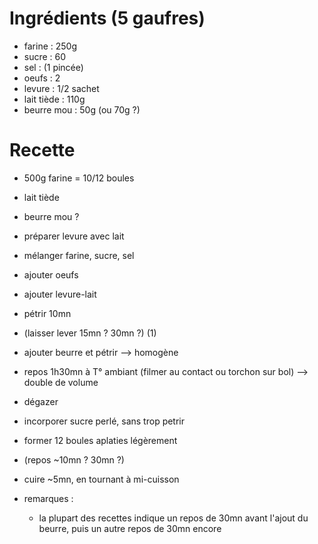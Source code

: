 # Ingrédients (5 gaufres)

- farine		: 250g
- sucre			: 60
- sel			: (1 pincée)
- oeufs			: 2
- levure		: 1/2 sachet
- lait tiède	: 110g
- beurre mou 	: 50g (ou 70g ?)


# Recette

- 500g farine = 10/12 boules
- lait tiède
- beurre mou ?


- préparer levure avec lait

- mélanger farine, sucre, sel
- ajouter oeufs
- ajouter levure-lait
- pétrir 10mn
- (laisser lever 15mn ? 30mn ?) (1)

- ajouter beurre et pétrir --> homogène

- repos 1h30mn à T° ambiant (filmer au contact ou torchon sur bol) --> double de volume
- dégazer
- incorporer sucre perlé, sans trop petrir
- former 12 boules aplaties légèrement
- (repos ~10mn ? 30mn ?)

- cuire ~5mn, en tournant à mi-cuisson


- remarques :
	- la plupart des recettes indique un repos de 30mn avant l'ajout du beurre, puis un autre repos de 30mn encore